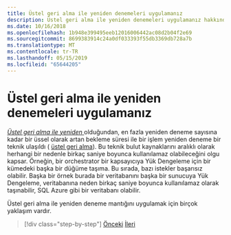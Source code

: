 ```yaml
---
title: Üstel geri alma ile yeniden denemeleri uygulamanız
description: Üstel geri alma ile yeniden denemeleri uygulamanız hakkında bilgi edinin.
ms.date: 10/16/2018
ms.openlocfilehash: 1b948e399495eeb12016006442ac08d2b04f2e69
ms.sourcegitcommit: 8699383914c24a0df033393f55db3369db728a7b
ms.translationtype: MT
ms.contentlocale: tr-TR
ms.lasthandoff: 05/15/2019
ms.locfileid: "65644205"
---
```

# <a name="implement-retries-with-exponential-backoff"></a>Üstel geri alma ile yeniden denemeleri uygulamanız

[*Üstel geri alma ile yeniden* ](/azure/architecture/patterns/retry) olduğundan, en fazla yeniden deneme sayısına kadar bir üssel olarak artan bekleme süresi ile bir işlem yeniden deneme bir teknik ulaşıldı ( [üstel geri alma](https://en.wikipedia.org/wiki/Exponential_backoff)). Bu teknik bulut kaynaklarını aralıklı olarak herhangi bir nedenle birkaç saniye boyunca kullanılamaz olabileceğini olgu kapsar. Örneğin, bir orchestrator bir kapsayıcıya Yük Dengeleme için bir kümedeki başka bir düğüme taşıma. Bu sırada, bazı istekler başarısız olabilir. Başka bir örnek burada bir veritabanını başka bir sunucuya Yük Dengeleme, veritabanına neden birkaç saniye boyunca kullanılamaz olarak taşınabilir, SQL Azure gibi bir veritabanı olabilir.

Üstel geri alma ile yeniden deneme mantığını uygulamak için birçok yaklaşım vardır.

>[!div class="step-by-step"]
>[Önceki](partial-failure-strategies.md)
>[İleri](implement-resilient-entity-framework-core-sql-connections.md)
